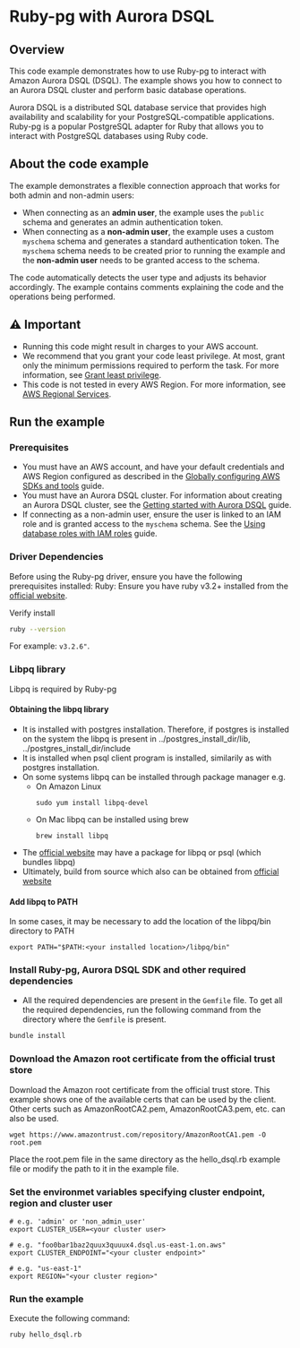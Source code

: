 # Ruby-pg with Aurora DSQL

## Overview

This code example demonstrates how to use Ruby-pg to interact with Amazon Aurora DSQL (DSQL). The example shows you how
to connect to an Aurora DSQL cluster and perform basic database operations.

Aurora DSQL is a distributed SQL database service that provides high availability and scalability for
your PostgreSQL-compatible applications. Ruby-pg is a popular PostgreSQL adapter for Ruby that allows
you to interact with PostgreSQL databases using Ruby code.

## About the code example

The example demonstrates a flexible connection approach that works for both admin and non-admin users:

* When connecting as an **admin user**, the example uses the `public` schema and generates an admin authentication
  token.
* When connecting as a **non-admin user**, the example uses a custom `myschema` schema and generates a standard
  authentication token. The `myschema` schema needs to be created prior to running the example and the **non-admin user** needs to be granted access to the schema.

The code automatically detects the user type and adjusts its behavior accordingly.
The example contains comments explaining the code and the operations being performed.

## ⚠️ Important

* Running this code might result in charges to your AWS account.
* We recommend that you grant your code least privilege. At most, grant only the
  minimum permissions required to perform the task. For more information, see
  [Grant least privilege](https://docs.aws.amazon.com/IAM/latest/UserGuide/best-practices.html#grant-least-privilege).
* This code is not tested in every AWS Region. For more information, see
  [AWS Regional Services](https://aws.amazon.com/about-aws/global-infrastructure/regional-product-services).

## Run the example

### Prerequisites

* You must have an AWS account, and have your default credentials and AWS Region
  configured as described in the
  [Globally configuring AWS SDKs and tools](https://docs.aws.amazon.com/credref/latest/refdocs/creds-config-files.html)
  guide.
* You must have an Aurora DSQL cluster. For information about creating an Aurora DSQL cluster, see the
  [Getting started with Aurora DSQL](https://docs.aws.amazon.com/aurora-dsql/latest/userguide/getting-started.html)
  guide.
* If connecting as a non-admin user, ensure the user is linked to an IAM role and is granted access to the `myschema`
  schema. See the
  [Using database roles with IAM roles](https://docs.aws.amazon.com/aurora-dsql/latest/userguide/using-database-and-iam-roles.html)
  guide.


### Driver Dependencies

Before using the Ruby-pg driver, ensure you have the following prerequisites installed:
Ruby: Ensure you have ruby v3.2+ installed from the [official website](https://www.ruby-lang.org/en/documentation/installation/).

Verify install

```bash
ruby --version
```

For example: `v3.2.6"`.

### Libpq library

Libpq is required by Ruby-pg

#### Obtaining the libpq library

- It is installed with postgres installation. Therefore, if postgres is installed on the system the libpq is present in ../postgres_install_dir/lib, ../postgres_install_dir/include
- It is installed when psql client program is installed, similarily as with postgres installation. 
- On some systems libpq can be installed through package manager  e.g.
  - On Amazon Linux
    ```
    sudo yum install libpq-devel
    ```
  - On Mac libpq can be installed using brew
    ```
    brew install libpq
    ```
- The [official website](https://www.postgresql.org/download/) may have a package for libpq or psql (which bundles libpq)
- Ultimately, build from source which also can be obtained from [official website](https://www.postgresql.org/ftp/source/) 

#### Add libpq to PATH

In some cases, it may be necessary to add the location of the libpq/bin directory to PATH 

```
export PATH="$PATH:<your installed location>/libpq/bin"
```

### Install Ruby-pg, Aurora DSQL SDK and other required dependencies

- All the required dependencies are present in the `Gemfile` file. To get all the required dependencies, run the following command from the directory where the `Gemfile` is present.

```bash
bundle install
```

### Download the Amazon root certificate from the official trust store

Download the Amazon root certificate from the official trust store.
This example shows one of the available certs that can be used by the client.
Other certs such as AmazonRootCA2.pem, AmazonRootCA3.pem, etc. can also be used.

```
wget https://www.amazontrust.com/repository/AmazonRootCA1.pem -O root.pem
```

Place the root.pem file in the same directory as the hello_dsql.rb example file or modify the path to it in the example file.

### Set the environmet variables specifying cluster endpoint, region and cluster user 

```
# e.g. 'admin' or 'non_admin_user' 
export CLUSTER_USER=<your cluster user> 

# e.g. "foo0bar1baz2quux3quuux4.dsql.us-east-1.on.aws"
export CLUSTER_ENDPOINT="<your cluster endpoint>"

# e.g. "us-east-1"
export REGION="<your cluster region>" 
```

### Run the example 

Execute the following command:

```
ruby hello_dsql.rb
```